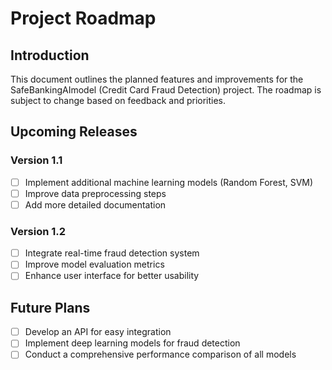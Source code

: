 # Project Roadmap

## Introduction
This document outlines the planned features and improvements for the SafeBankingAImodel (Credit Card Fraud Detection) project. The roadmap is subject to change based on feedback and priorities.

## Upcoming Releases

### Version 1.1
- [ ] Implement additional machine learning models (Random Forest, SVM)
- [ ] Improve data preprocessing steps
- [ ] Add more detailed documentation

### Version 1.2
- [ ] Integrate real-time fraud detection system
- [ ] Improve model evaluation metrics
- [ ] Enhance user interface for better usability

## Future Plans
- [ ] Develop an API for easy integration
- [ ] Implement deep learning models for fraud detection
- [ ] Conduct a comprehensive performance comparison of all models
